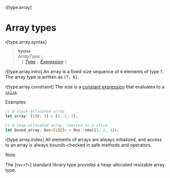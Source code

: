 r[type.array]
# Array types

r[type.array.syntax]
> **<sup>Syntax</sup>**\
> _ArrayType_ :\
> &nbsp;&nbsp; `[` [_Type_] `;` [_Expression_] `]`

r[type.array.intro]
An array is a fixed-size sequence of `N` elements of type `T`. The array type
is written as `[T; N]`.

r[type.array.constraint]
The size is a [constant expression] that evaluates to a [`usize`].

Examples:

```rust
// A stack-allocated array
let array: [i32; 3] = [1, 2, 3];

// A heap-allocated array, coerced to a slice
let boxed_array: Box<[i32]> = Box::new([1, 2, 3]);
```

r[type.array.index]
All elements of arrays are always initialized, and access to an array is
always bounds-checked in safe methods and operators.

> [!NOTE]
> The [`Vec<T>`] standard library type provides a heap-allocated resizable array type.

[_Expression_]: ../expressions.md
[_Type_]: ../types.md#type-expressions
[`usize`]: numeric.md#machine-dependent-integer-types
[constant expression]: ../const_eval.md#constant-expressions
